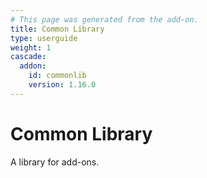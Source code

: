 ```yaml
---
# This page was generated from the add-on.
title: Common Library
type: userguide
weight: 1
cascade:
  addon:
    id: commonlib
    version: 1.16.0
---
```


# Common Library

A library for add-ons.
